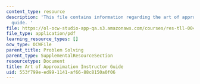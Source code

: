 ```yaml
---
content_type: resource
description: 'This file contains information regarding the art of approximation instructor
  guide. '
file: https://ol-ocw-studio-app-qa.s3.amazonaws.com/courses/res-tll-004-stem-concept-videos-fall-2013/553f799eed991141af6688c8150a0f06_MITRES_TLL-004F13_ArtGuide.pdf
file_type: application/pdf
learning_resource_types: []
ocw_type: OCWFile
parent_title: Problem Solving
parent_type: SupplementalResourceSection
resourcetype: Document
title: Art of Approximation Instructor Guide
uid: 553f799e-ed99-1141-af66-88c8150a0f06
---
```

